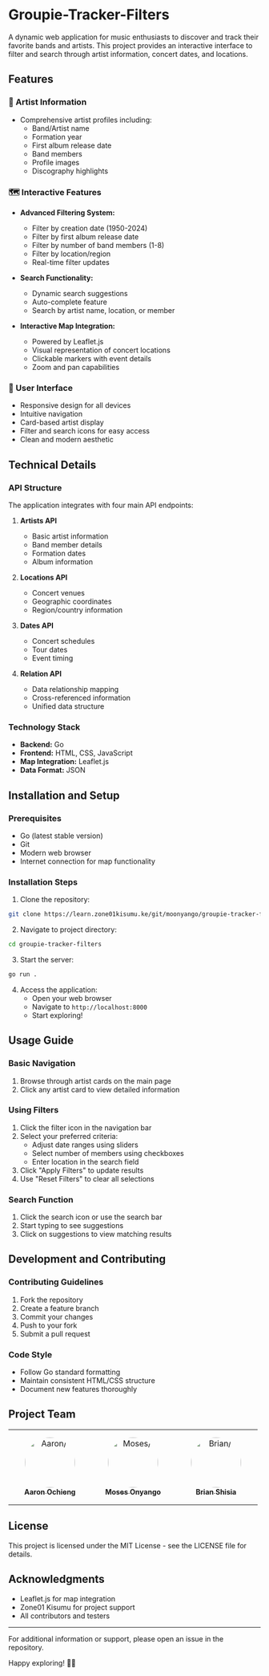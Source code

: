 # Groupie-Tracker-Filters

A dynamic web application for music enthusiasts to discover and track their favorite bands and artists. This project provides an interactive interface to filter and search through artist information, concert dates, and locations.

## Features

### 🎵 Artist Information
- Comprehensive artist profiles including:
  - Band/Artist name
  - Formation year
  - First album release date
  - Band members
  - Profile images
  - Discography highlights

### 🗺️ Interactive Features
- **Advanced Filtering System:**
  - Filter by creation date (1950-2024)
  - Filter by first album release date
  - Filter by number of band members (1-8)
  - Filter by location/region
  - Real-time filter updates
  
- **Search Functionality:**
  - Dynamic search suggestions
  - Auto-complete feature
  - Search by artist name, location, or member

- **Interactive Map Integration:**
  - Powered by Leaflet.js
  - Visual representation of concert locations
  - Clickable markers with event details
  - Zoom and pan capabilities

### 📱 User Interface
- Responsive design for all devices
- Intuitive navigation
- Card-based artist display
- Filter and search icons for easy access
- Clean and modern aesthetic

## Technical Details

### API Structure
The application integrates with four main API endpoints:

1. **Artists API**
   - Basic artist information
   - Band member details
   - Formation dates
   - Album information

2. **Locations API**
   - Concert venues
   - Geographic coordinates
   - Region/country information

3. **Dates API**
   - Concert schedules
   - Tour dates
   - Event timing

4. **Relation API**
   - Data relationship mapping
   - Cross-referenced information
   - Unified data structure

### Technology Stack
- **Backend:** Go
- **Frontend:** HTML, CSS, JavaScript
- **Map Integration:** Leaflet.js
- **Data Format:** JSON

## Installation and Setup

### Prerequisites
- Go (latest stable version)
- Git
- Modern web browser
- Internet connection for map functionality

### Installation Steps

1. Clone the repository:
```bash
git clone https://learn.zone01kisumu.ke/git/moonyango/groupie-tracker-filters
```

2. Navigate to project directory:
```bash
cd groupie-tracker-filters
```

3. Start the server:
```bash
go run .
```

4. Access the application:
   - Open your web browser
   - Navigate to `http://localhost:8000`
   - Start exploring!

## Usage Guide

### Basic Navigation
1. Browse through artist cards on the main page
2. Click any artist card to view detailed information

### Using Filters
1. Click the filter icon in the navigation bar
2. Select your preferred criteria:
   - Adjust date ranges using sliders
   - Select number of members using checkboxes
   - Enter location in the search field
3. Click "Apply Filters" to update results
4. Use "Reset Filters" to clear all selections

### Search Function
1. Click the search icon or use the search bar
2. Start typing to see suggestions
3. Click on suggestions to view matching results

## Development and Contributing

### Contributing Guidelines
1. Fork the repository
2. Create a feature branch
3. Commit your changes
4. Push to your fork
5. Submit a pull request

### Code Style
- Follow Go standard formatting
- Maintain consistent HTML/CSS structure
- Document new features thoroughly

## Project Team

<table>
<tr>
<td align="center" style="word-wrap: break-word; width: 150.0; height: 150.0">
<a href=https://learn.zone01kisumu.ke/git/aaochieng>
<img src=https://learn.zone01kisumu.ke/git/avatars/8a1b24358854eb12998a07c269542193?size=870 width="100;" style="border-radius:50%" alt=Aaron/>
<br />
<sub style="font-size:14px"><b>Aaron Ochieng</b></sub>
</a>
</td>
<td align="center" style="word-wrap: break-word; width: 150.0; height: 150.0">
<a href=https://learn.zone01kisumu.ke/git/moonyango>
<img src=https://learn.zone01kisumu.ke/git/avatars/8f9cf111e69139c3033e3b9f679e91ce?size=870 width="100;" style="border-radius:50%" alt=Moses/>
<br />
<sub style="font-size:14px"><b>Moses Onyango</b></sub>
</a>
</td>
<td align="center" style="word-wrap: break-word; width: 150.0; height: 150.0">
<a href=https://learn.zone01kisumu.ke/git/bshisia>
<img src=https://learn.zone01kisumu.ke/git/avatars/e6b283b461701c3a0bde65d94393f768?size=870 width="100;" style="border-radius:50%" alt=Brian/>
<br />
<sub style="font-size:14px"><b>Brian Shisia</b></sub>
</a>
</td>
</tr>
</table>

## License
This project is licensed under the MIT License - see the LICENSE file for details.

## Acknowledgments
- Leaflet.js for map integration
- Zone01 Kisumu for project support
- All contributors and testers

---
For additional information or support, please open an issue in the repository.

Happy exploring! 🎸✨

